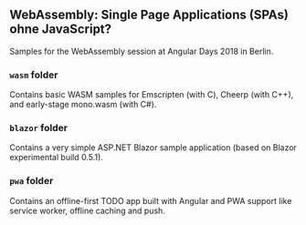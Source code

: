 ## WebAssembly: Single Page Applications (SPAs) ohne JavaScript?

Samples for the WebAssembly session at Angular Days 2018 in Berlin.

### `wasm` folder

Contains basic WASM samples for Emscripten (with C), Cheerp (with C++), and early-stage mono.wasm (with C#).

### `blazor` folder

Contains a very simple ASP.NET Blazor sample application (based on Blazor experimental build 0.5.1).

### `pwa` folder

Contains an offline-first TODO app built with Angular and PWA support like service worker, offline caching and push.
